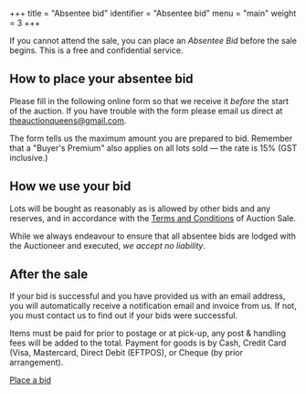 +++
title = "Absentee bid"
identifier = "Absentee bid"
menu = "main"
weight = 3
+++

If you cannot attend the sale, you can place an _Absentee Bid_ before the sale begins. This is a free and confidential service.

## How to place your absentee bid

Please fill in the following online form so that we receive it _before_ the start of the auction. If you have trouble with the form please email us direct at [theauctionqueens@gmail.com](mailto:theauctionqueens@gmail.com).

The form tells us the maximum amount you are prepared to bid. Remember that a "Buyer's Premium" also applies on all lots sold — the rate is 15% (GST inclusive.)

## How we use your bid

Lots will be bought as reasonably as is allowed by other bids and any reserves, and in accordance with the [Terms and Conditions](/terms/) of Auction Sale.

While we always endeavour to ensure that all absentee bids are lodged with the Auctioneer and executed, _we accept no liability_.

## After the sale

If your bid is successful and you have provided us with an email address, you will automatically receive a notification email and invoice from us. If not, you must contact us to find out if your bids were successful.

Items must be paid for prior to postage or at pick-up, any post & handling fees will be added to the total. Payment for goods is by Cash, Credit Card (Visa, Mastercard, Direct Debit (EFTPOS), or Cheque (by prior arrangement).

<p class="mt-12 text-center w-full">
  <a class="bg-indigo-lighter px-6 py-3 rounded-lg shadow-lg hover:shadow-none text-grey-darkest hover:text-grey-darkest font-bold text-2xl" href="/bid/">
    Place a bid
  </a>
</p>
